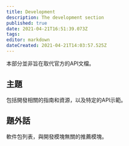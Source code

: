 ```yaml
---
title: Development
description: The development section
published: true
date: 2021-04-21T16:51:39.073Z
tags: 
editor: markdown
dateCreated: 2021-04-21T14:03:57.525Z
---
```


本部分並非旨在取代官方的API文檔。

## 主題

包括開發相關的指南和資源，以及特定的API示範。

## 題外話

軟件包列表，與開發模塊無關的推薦模塊。
